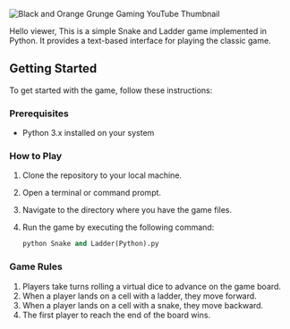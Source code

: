 ![Black and Orange Grunge Gaming YouTube Thumbnail](https://github.com/akshat201103/Snakes-and-Ladders/assets/113674819/79143e80-9333-4b7d-94fb-fbba08bfb756)


Hello viewer,
This is a simple Snake and Ladder game implemented in Python. It provides a text-based interface for playing the classic game.

## Getting Started

To get started with the game, follow these instructions:

### Prerequisites

- Python 3.x installed on your system

### How to Play

1. Clone the repository to your local machine.
2. Open a terminal or command prompt.
3. Navigate to the directory where you have the game files.
4. Run the game by executing the following command:

   ```python
   python Snake and Ladder(Python).py
   
### Game Rules

1. Players take turns rolling a virtual dice to advance on the game board.
2. When a player lands on a cell with a ladder, they move forward.
3. When a player lands on a cell with a snake, they move backward.
4. The first player to reach the end of the board wins.
